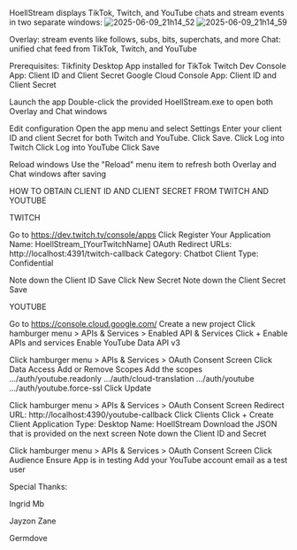 HoellStream displays TikTok, Twitch, and YouTube chats and stream events in two separate windows:
![2025-06-09_21h14_52](https://github.com/user-attachments/assets/d3358506-16a7-46bd-96aa-75e7a886ef9f)
![2025-06-09_21h14_59](https://github.com/user-attachments/assets/2360c2a6-351b-42d3-be9e-7bdb4781ba13)

Overlay: stream events like follows, subs, bits, superchats, and more
Chat: unified chat feed from TikTok, Twitch, and YouTube

Prerequisites:
Tikfinity Desktop App installed for TikTok 
Twitch Dev Console App: Client ID and Client Secret
Google Cloud Console App: Client ID and Client Secret

Launch the app
Double-click the provided HoellStream.exe to open both Overlay and Chat windows

Edit configuration
Open the app menu and select Settings
Enter your client ID and client Secret for both Twitch and YouTube.
Click Save.
Click Log into Twitch
Click Log into YouTube
Click Save


Reload windows
Use the "Reload" menu item to refresh both Overlay and Chat windows after saving


HOW TO OBTAIN CLIENT ID AND CLIENT SECRET FROM TWITCH AND YOUTUBE

TWITCH

Go to https://dev.twitch.tv/console/apps
Click Register Your Application
    Name: HoellStream_[YourTwitchName]
    OAuth Redirect URLs: http://localhost:4391/twitch-callback
    Category: Chatbot
    Client Type: Confidential

Note down the Client ID
Save
Click New Secret
Note down the Client Secret
Save

YOUTUBE

Go to https://console.cloud.google.com/
Create a new project
Click hamburger menu > APIs & Services > Enabled API & Services
Click + Enable APIs and services
Enable YouTube Data API v3

Click hamburger menu > APIs & Services > OAuth Consent Screen
Click Data Access
Add or Remove Scopes
Add the scopes
.../auth/youtube.readonly
.../auth/cloud-translation
.../auth/youtube
.../auth/youtube.force-ssl
Click Update

Click hamburger menu > APIs & Services > OAuth Consent Screen
Redirect URL: http://localhost:4390/youtube-callback
Click Clients
Click + Create Client
    Application Type: Desktop
    Name: HoellStream
Download the JSON that is provided on the next screen
Note down the Client ID and Secret

Click hamburger menu > APIs & Services > OAuth Consent Screen
Click Audience
Ensure App is in testing
Add your YouTube account email as a test user

Special Thanks:

Ingrid Mb

Jayzon Zane

Germdove

